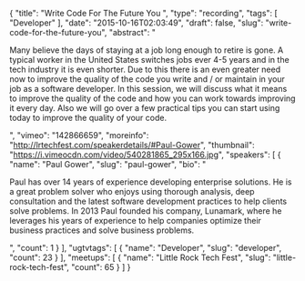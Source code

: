 {
  "title": "Write Code For The Future You ",
  "type": "recording",
  "tags": [
    "Developer"
  ],
  "date": "2015-10-16T02:03:49",
  "draft": false,
  "slug": "write-code-for-the-future-you",
  "abstract": "<p>Many believe the days of staying at a job long enough to retire is gone. A typical worker in the United States switches jobs ever 4-5 years and in the tech industry it is even shorter. Due to this there is an even greater need now to improve the quality of the code you write and / or maintain in your job as a software developer. In this session, we will discuss what it means to improve the quality of the code and how you can work towards improving it every day. Also we will go over a few practical tips you can start using today to improve the quality of your code.</p>",
  "vimeo": "142866659",
  "moreinfo": "http://lrtechfest.com/speakerdetails/#Paul-Gower",
  "thumbnail": "https://i.vimeocdn.com/video/540281865_295x166.jpg",
  "speakers": [
    {
      "name": "Paul Gower",
      "slug": "paul-gower",
      "bio": "<p>Paul has over 14 years of experience developing enterprise solutions. He is a great problem solver who enjoys using thorough analysis, deep consultation and the latest software development practices to help clients solve problems. In 2013 Paul founded his company, Lunamark, where he leverages his years of experience to help companies optimize their business practices and solve business problems.</p>",
      "count": 1
    }
  ],
  "ugtvtags": [
    {
      "name": "Developer",
      "slug": "developer",
      "count": 23
    }
  ],
  "meetups": [
    {
      "name": "Little Rock Tech Fest",
      "slug": "little-rock-tech-fest",
      "count": 65
    }
  ]
}